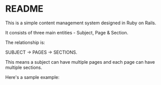 # README

This is a simple content management system designed in Ruby on Rails.

It consists of three main entities - Subject, Page & Section.

The relationship is:

SUBJECT -> PAGES -> SECTIONS.

This means a subject can have multiple pages and each page can have multiple sections.

Here's a sample example:
